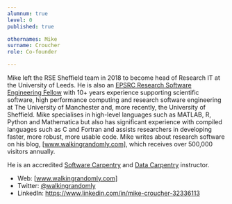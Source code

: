 ```yaml
---
alumnum: true
level: 0
published: true

othernames: Mike
surname: Croucher
role: Co-founder

---
```


Mike left the RSE Sheffield team in 2018 to become head of Research IT at the University of Leeds.
He is also an [EPSRC Research Software Engineering Fellow] with 10+ years experience
supporting scientific software, high performance computing and research
software engineering at The University of Manchester and, more recently,
the University of Sheffield. Mike specialises in high-level languages
such as MATLAB, R, Python and Mathematica but also has significant
experience with compiled languages such as C and Fortran and assists
researchers in developing faster, more robust, more usable code. Mike
writes about research software on his blog, [www.walkingrandomly.com],
which receives over 500,000 visitors annually.

He is an accredited [Software Carpentry] and [Data Carpentry]
instructor.

-   Web: [www.walkingrandomly.com]
-   Twitter: [@walkingrandomly]
-   LinkedIn: <https://www.linkedin.com/in/mike-croucher-32336113>


[EPSRC Research Software Engineering Fellow]: http://www.walkingrandomly.com/?p=6037
[www.walkingrandomly.com]: http://www.walkingrandomly.com/
[Software Carpentry]: https://software-carpentry.org/
[Data Carpentry]: https://datacarpentry.org/
[@walkingrandomly]: https://twitter.com/walkingrandomly
